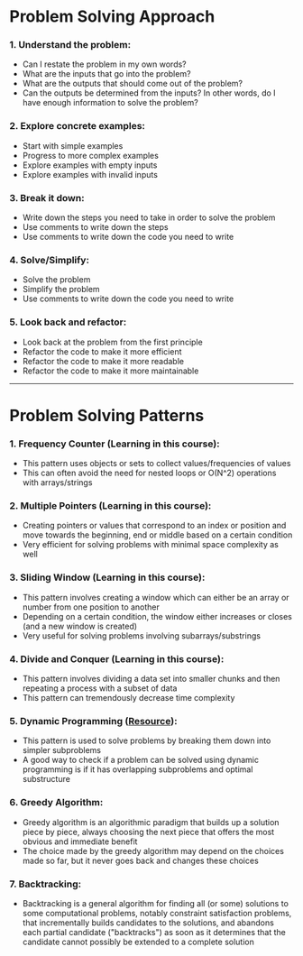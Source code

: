 # Problem Solving Approach

### 1. Understand the problem:

- Can I restate the problem in my own words?
- What are the inputs that go into the problem?
- What are the outputs that should come out of the problem?
- Can the outputs be determined from the inputs? In other words, do I have enough information to solve the problem?

### 2. Explore concrete examples:

- Start with simple examples
- Progress to more complex examples
- Explore examples with empty inputs
- Explore examples with invalid inputs

### 3. Break it down:

- Write down the steps you need to take in order to solve the problem
- Use comments to write down the steps
- Use comments to write down the code you need to write

### 4. Solve/Simplify:

- Solve the problem
- Simplify the problem
- Use comments to write down the code you need to write

### 5. Look back and refactor:

- Look back at the problem from the first principle
- Refactor the code to make it more efficient
- Refactor the code to make it more readable
- Refactor the code to make it more maintainable

---

# Problem Solving Patterns

### 1. Frequency Counter (Learning in this course):

- This pattern uses objects or sets to collect values/frequencies of values
- This can often avoid the need for nested loops or O(N^2) operations with arrays/strings

### 2. Multiple Pointers (Learning in this course):

- Creating pointers or values that correspond to an index or position and move towards the beginning, end or middle based on a certain condition
- Very efficient for solving problems with minimal space complexity as well

### 3. Sliding Window (Learning in this course):

- This pattern involves creating a window which can either be an array or number from one position to another
- Depending on a certain condition, the window either increases or closes (and a new window is created)
- Very useful for solving problems involving subarrays/substrings

### 4. Divide and Conquer (Learning in this course):

- This pattern involves dividing a data set into smaller chunks and then repeating a process with a subset of data
- This pattern can tremendously decrease time complexity

### 5. Dynamic Programming ([Resource](https://www.youtube.com/watch?v=oBt53YbR9Kk)):

- This pattern is used to solve problems by breaking them down into simpler subproblems
- A good way to check if a problem can be solved using dynamic programming is if it has overlapping subproblems and optimal substructure

### 6. Greedy Algorithm:

- Greedy algorithm is an algorithmic paradigm that builds up a solution piece by piece, always choosing the next piece that offers the most obvious and immediate benefit
- The choice made by the greedy algorithm may depend on the choices made so far, but it never goes back and changes these choices

### 7. Backtracking:

- Backtracking is a general algorithm for finding all (or some) solutions to some computational problems, notably constraint satisfaction problems, that incrementally builds candidates to the solutions, and abandons each partial candidate ("backtracks") as soon as it determines that the candidate cannot possibly be extended to a complete solution
